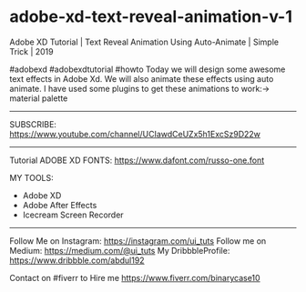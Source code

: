 # adobe-xd-text-reveal-animation-v-1
Adobe XD Tutorial | Text Reveal Animation Using Auto-Animate | Simple Trick | 2019


#adobexd #adobexdtutorial #howto
Today we will design some awesome text effects in Adobe Xd. 
We will also animate these effects using auto animate. 
I have used some plugins to get these animations to work:-> material palette

- - - - - - - - - - - - - - - - - - - - - - - - - - - - - - - - - - - - - - - 
SUBSCRIBE: https://www.youtube.com/channel/UCIawdCeUZx5h1ExcSz9D22w
- - - - - - - - - - - - - - - - - - - - - - - - - - - - - - - - - - - - - - - 


Tutorial ADOBE XD FONTS:  https://www.dafont.com/russo-one.font


MY TOOLS:
- Adobe XD
- Adobe After Effects
- Icecream Screen Recorder

- - - - - - - - - - - - - - - - - - - - - - - - - - - - - - - - - - - - - - -  


Follow Me on Instagram: 
https://instagram.com/ui_tuts
Follow me on Medium: 
https://medium.com/@ui_tuts
My DribbbleProfile: 
https://www.dribbble.com/abdul192

Contact on #fiverr to Hire me
https://www.fiverr.com/binarycase10
